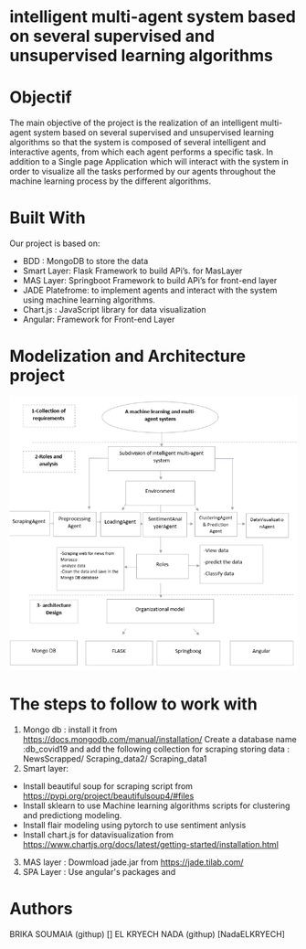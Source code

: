 # intelligent multi-agent system based on several supervised and unsupervised learning algorithms
# Objectif
The main objective of the project is the realization of an intelligent multi-agent system based on several supervised and unsupervised learning algorithms so that the system is composed of several intelligent and interactive agents, from which each agent performs a specific task.
In addition to a Single page Application which will interact with the system in order to visualize all the tasks performed by our agents throughout the machine learning process by the different algorithms.

# Built With
Our project is based on:
- BDD : MongoDB to store the data 
- Smart Layer: Flask Framework to build APi’s. for MasLayer
- MAS Layer: Springboot Framework to build APi’s for front-end layer 
- JADE Platefrome: to implement agents and interact with the system using machine learning algorithms.
- Chart.js : JavaScript library for data visualization
- Angular: Framework for Front-end Layer

# Modelization and Architecture project 
![picture](architecture.PNG)

# The steps to follow to work with 
1. Mongo db : install it from https://docs.mongodb.com/manual/installation/
Create a database name :db_covid19 and add the following collection for scraping storing data :  NewsScrapped/ Scraping_data2/ Scraping_data1
2. Smart layer: 
- Install beautiful soup for scraping script from https://pypi.org/project/beautifulsoup4/#files
- Install sklearn to use Machine learning algorithms scripts for clustering and predictiong modeling.
- Install flair modeling using pytorch to use sentiment anlysis
- Install chart.js for datavisualization from https://www.chartjs.org/docs/latest/getting-started/installation.html
3. MAS layer : Dowmload jade.jar from https://jade.tilab.com/
4. SPA Layer : Use angular's packages and 

# Authors 
BRIKA SOUMAIA (githup) []
EL KRYECH NADA (githup) [NadaELKRYECH]


